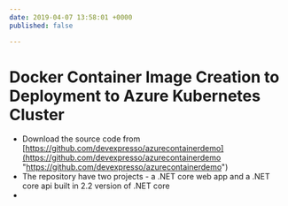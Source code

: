 ```yaml
---
date: 2019-04-07 13:58:01 +0000
published: false

---
```

# Docker Container Image Creation to Deployment to Azure Kubernetes Cluster

* Download the source code from [https://github.com/devexpresso/azurecontainerdemo](https://github.com/devexpresso/azurecontainerdemo "https://github.com/devexpresso/azurecontainerdemo")
* The repository have two projects - a .NET core web app and a .NET core api built in 2.2 version of .NET core
* 
